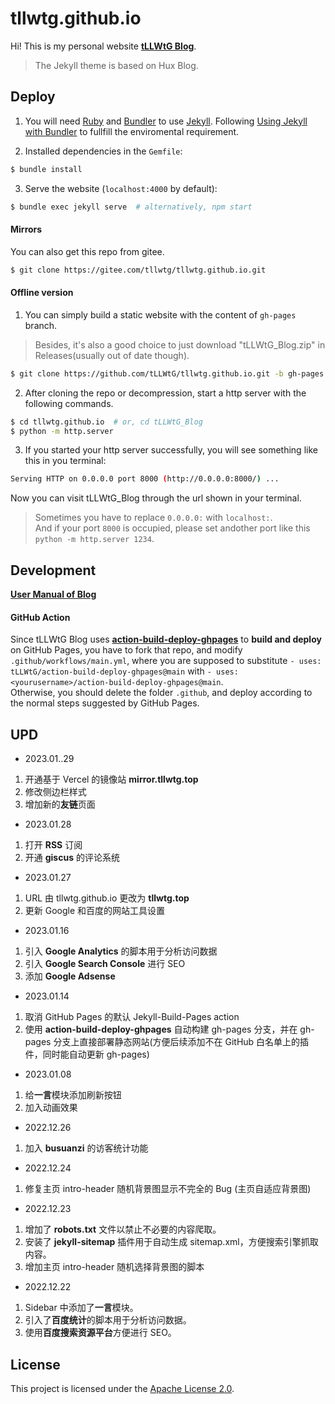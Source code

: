 # tllwtg.github.io

Hi! This is my personal website **[tLLWtG Blog](https://tllwtg.github.io)**.

> The Jekyll theme is based on Hux Blog.

## Deploy

1. You will need [Ruby](https://www.ruby-lang.org/en/) and [Bundler](https://bundler.io/) to use [Jekyll](https://jekyllrb.com/). Following [Using Jekyll with Bundler](https://jekyllrb.com/tutorials/using-jekyll-with-bundler/) to fullfill the enviromental requirement.

2. Installed dependencies in the `Gemfile`:

```sh
$ bundle install 
```

3. Serve the website (`localhost:4000` by default):

```sh
$ bundle exec jekyll serve  # alternatively, npm start
```

#### Mirrors

You can also get this repo from gitee.

```sh
$ git clone https://gitee.com/tllwtg/tllwtg.github.io.git
```

#### Offline version

1. You can simply build a static website with the content of `gh-pages` branch.
> Besides, it's also a good choice to just download "tLLWtG_Blog.zip" in Releases(usually out of date though).

```sh
$ git clone https://github.com/tLLWtG/tllwtg.github.io.git -b gh-pages
```

2. After cloning the repo or decompression, start a http server with the following commands.

```sh
$ cd tllwtg.github.io  # or, cd tLLWtG_Blog
$ python -m http.server
```

3. If you started your http server successfully, you will see something like this in you terminal:

```sh
Serving HTTP on 0.0.0.0 port 8000 (http://0.0.0.0:8000/) ...
```

Now you can visit tLLWtG_Blog through the url shown in your terminal.
> Sometimes you have to replace `0.0.0.0:` with `localhost:`.  
> And if your port `8000` is occupied, please set andother port like this `python -m http.server 1234`.

## Development

**[User Manual of Blog](_doc/Manual.md)**

#### GitHub Action

Since tLLWtG Blog uses [**action-build-deploy-ghpages**](https://github.com/EdricChan03/action-build-deploy-ghpages) to **build and deploy** on GitHub Pages, you have to fork that repo, and modify `.github/workflows/main.yml`, where you are supposed to substitute `- uses: tLLWtG/action-build-deploy-ghpages@main` with `- uses: <yourusername>/action-build-deploy-ghpages@main`.  
Otherwise, you should delete the folder `.github`, and deploy according to the normal steps suggested by GitHub Pages.

## UPD

* 2023.01..29

1. 开通基于 Vercel 的镜像站 **mirror.tllwtg.top**
2. 修改侧边栏样式
3. 增加新的**友链**页面

* 2023.01.28

1. 打开 **RSS** 订阅
2. 开通 **giscus** 的评论系统

* 2023.01.27

1. URL 由 tllwtg.github.io 更改为 **tllwtg.top**
2. 更新 Google 和百度的网站工具设置

* 2023.01.16

1. 引入 **Google Analytics** 的脚本用于分析访问数据
2. 引入 **Google Search Console** 进行 SEO
3. 添加 **Google Adsense**

* 2023.01.14

1. 取消 GitHub Pages 的默认 Jekyll-Build-Pages action
2. 使用 **action-build-deploy-ghpages** 自动构建 gh-pages 分支，并在 gh-pages 分支上直接部署静态网站(方便后续添加不在 GitHub 白名单上的插件，同时能自动更新 gh-pages)

* 2023.01.08

1. 给**一言**模块添加刷新按钮
2. 加入动画效果

* 2022.12.26

1. 加入 **busuanzi** 的访客统计功能

* 2022.12.24

1. 修复主页 intro-header 随机背景图显示不完全的 Bug (主页自适应背景图)

* 2022.12.23
  
1. 增加了 **robots.txt** 文件以禁止不必要的内容爬取。
2. 安装了 **jekyll-sitemap** 插件用于自动生成 sitemap.xml，方便搜索引擎抓取内容。
3. 增加主页 intro-header 随机选择背景图的脚本

* 2022.12.22

1. Sidebar 中添加了**一言**模块。
2. 引入了**百度统计**的脚本用于分析访问数据。
3. 使用**百度搜索资源平台**方便进行 SEO。

## License

This project is licensed under the [Apache License 2.0](https://github.com/tLLWtG/tLLWtG.github.io/blob/main/LICENSE).
